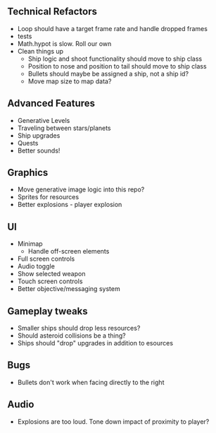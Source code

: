 ## Technical Refactors

- Loop should have a target frame rate and handle dropped frames
- tests
- Math.hypot is slow. Roll our own
- Clean things up
  - Ship logic and shoot functionality should move to ship class
  - Position to nose and position to tail should move to ship class
  - Bullets should maybe be assigned a ship, not a ship id?
  - Move map size to map data?

## Advanced Features

- Generative Levels
- Traveling between stars/planets
- Ship upgrades
- Quests
- Better sounds!

## Graphics

- Move generative image logic into this repo?
- Sprites for resources
- Better explosions - player explosion

## UI

- Minimap
  - Handle off-screen elements
- Full screen controls
- Audio toggle
- Show selected weapon
- Touch screen controls
- Better objective/messaging system

## Gameplay tweaks

- Smaller ships should drop less resources?
- Should asteroid collisions be a thing?
- Ships should "drop" upgrades in addition to esources

## Bugs

- Bullets don't work when facing directly to the right

## Audio

- Explosions are too loud. Tone down impact of proximity to player?
